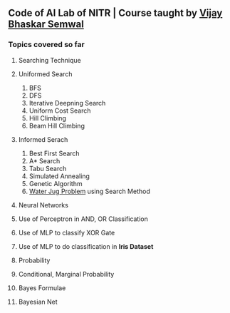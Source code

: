 ## Code of AI Lab of NITR | Course taught by [Vijay Bhaskar Semwal](https://sites.google.com/site/wwwvbsemwalcom/) 

### Topics covered so far

1. Searching Technique
 1. Uniformed Search
    1. BFS
    2. DFS
    3. Iterative Deepning Search
    4. Uniform Cost Search
    5. Hill Climbing
    6. Beam Hill Climbing
 1. Informed Serach
    1. Best First Search
    1. A* Search
    1. Tabu Search
    1. Simulated Annealing
    1. Genetic Algorithm
    1. [Water Jug Problem](https://www.geeksforgeeks.org/puzzle-water-jug-problem/) using Search Method

1. Neural Networks
 1. Use of Perceptron in AND, OR Classification
 1. Use of MLP to classify XOR Gate
 1. Use of MLP to do classification in **Iris Dataset**
  
1. Probability
 1. Conditional, Marginal Probability
 1. Bayes Formulae
 1. Bayesian Net

